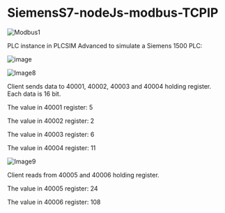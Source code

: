 # SiemensS7-nodeJs-modbus-TCPIP

![Modbus1](https://github.com/user-attachments/assets/0588f49d-18ac-47cf-a2b1-833fa60e6429)

PLC instance in PLCSIM Advanced to simulate a Siemens 1500 PLC:

![image](https://github.com/user-attachments/assets/6e520ebb-4c64-4f3b-ae6f-e497d3bd8d80)

![Image8](https://github.com/user-attachments/assets/3168eee5-beff-4d75-82f9-ab7febc0fed5)

Client sends data to 40001, 40002, 40003 and 40004 holding register. Each data is 16 bit.

The value in 40001 register: 5

The value in 40002 register: 2

The value in 40003 register: 6

The value in 40004 register: 11

![Image9](https://github.com/user-attachments/assets/521ee006-989c-4b3a-9c2c-cf9bf0d6c759)

Client reads from 40005 and 40006 holding register.

The value in 40005 register: 24

The value in 40006 register: 108




